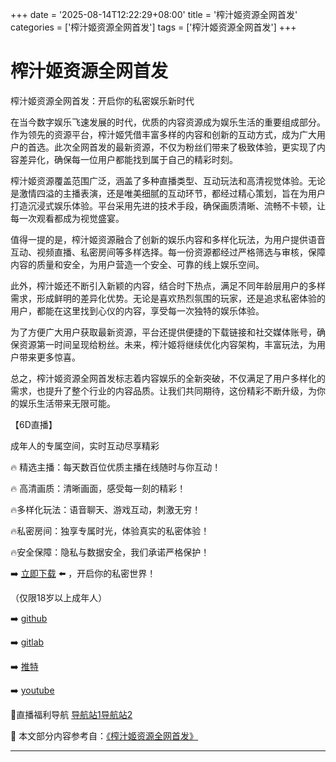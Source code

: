 +++
date = '2025-08-14T12:22:29+08:00'
title = '榨汁姬资源全网首发'
categories = ['榨汁姬资源全网首发']
tags = ['榨汁姬资源全网首发']
+++

# 榨汁姬资源全网首发

榨汁姬资源全网首发：开启你的私密娱乐新时代

在当今数字娱乐飞速发展的时代，优质的内容资源成为娱乐生活的重要组成部分。作为领先的资源平台，榨汁姬凭借丰富多样的内容和创新的互动方式，成为广大用户的首选。此次全网首发的最新资源，不仅为粉丝们带来了极致体验，更实现了内容差异化，确保每一位用户都能找到属于自己的精彩时刻。

榨汁姬资源覆盖范围广泛，涵盖了多种直播类型、互动玩法和高清视觉体验。无论是激情四溢的主播表演，还是唯美细腻的互动环节，都经过精心策划，旨在为用户打造沉浸式娱乐体验。平台采用先进的技术手段，确保画质清晰、流畅不卡顿，让每一次观看都成为视觉盛宴。

值得一提的是，榨汁姬资源融合了创新的娱乐内容和多样化玩法，为用户提供语音互动、视频直播、私密房间等多样选择。每一份资源都经过严格筛选与审核，保障内容的质量和安全，为用户营造一个安全、可靠的线上娱乐空间。

此外，榨汁姬还不断引入新颖的内容，结合时下热点，满足不同年龄层用户的多样需求，形成鲜明的差异化优势。无论是喜欢热烈氛围的玩家，还是追求私密体验的用户，都能在这里找到心仪的内容，享受每一次独特的娱乐体验。

为了方便广大用户获取最新资源，平台还提供便捷的下载链接和社交媒体账号，确保资源第一时间呈现给粉丝。未来，榨汁姬将继续优化内容架构，丰富玩法，为用户带来更多惊喜。

总之，榨汁姬资源全网首发标志着内容娱乐的全新突破，不仅满足了用户多样化的需求，也提升了整个行业的内容品质。让我们共同期待，这份精彩不断升级，为你的娱乐生活带来无限可能。

【6D直播】

成年人的专属空间，实时互动尽享精彩

🔥 精选主播：每天数百位优质主播在线随时与你互动！

🔥 高清画质：清晰画面，感受每一刻的精彩！

🔥多样化玩法：语音聊天、游戏互动，刺激无穷！

🔥私密房间：独享专属时光，体验真实的私密体验！

🔥安全保障：隐私与数据安全，我们承诺严格保护！

➡️ [立即下载](https://down123.s3.ap-east-1.amazonaws.com/down/down.html?channelCode=blog) ⬅️ ，开启你的私密世界！

（仅限18岁以上成年人）

➡️ [github](https://aldult-live.github.io/)

➡️ [gitlab](https://seo-09598d.gitlab.io/)

➡️ [推特](https://x.com/wegame33)

➡️ [youtube](https://www.youtube.com/@6Dlive)

🔞直播福利导航 [导航站1](https://webstack-86085a.gitlab.io/)[导航站2](https://onlygit123-2.github.io/)


📘 本文部分内容参考自：[《榨汁姬资源全网首发》](https://webstack-hugo-5.pages.dev/)

---
